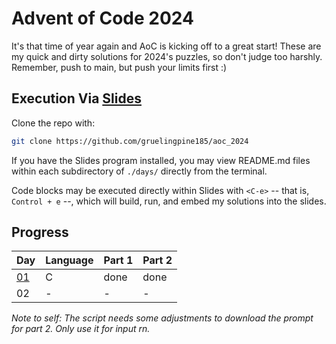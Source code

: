 # Advent of Code 2024

It's that time of year again and AoC is kicking off to a great start! These are 
my quick and dirty solutions for 2024's puzzles, so don't judge too harshly. 
Remember, push to main, but push your limits first :)

## Execution Via [Slides](https://github.com/maaslalani/slides)

Clone the repo with:

```sh
git clone https://github.com/gruelingpine185/aoc_2024
```

If you have the Slides program installed, you may view README.md files within 
each subdirectory of `./days/` directly from the terminal.

Code blocks may be executed directly within Slides with `<C-e>` -- that is, 
`Control + e` --, which will build, run, and embed my solutions into the slides.

## Progress

| Day | Language | Part 1 | Part 2 |
| --- | -------- | ------ | ------ |
| [01](./days/01) | C | done | done | 
| 02 | - | - | - |


*Note to self: The script needs some adjustments to download the prompt for 
part 2. Only use it for input rn.*
